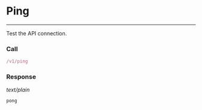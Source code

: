 # Ping
---
Test the API connection.

### Call

```js
/v1/ping
```

### Response
*text/plain*
```
pong
```
